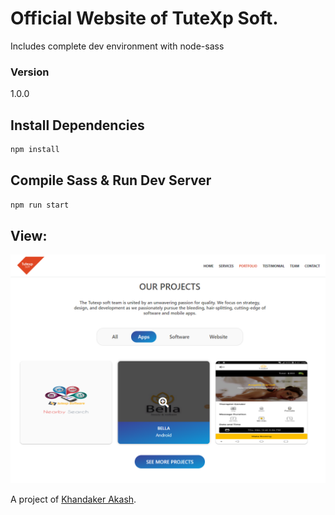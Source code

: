 # Official Website of TuteXp Soft.

Includes complete dev environment with node-sass

### Version

1.0.0

## Install Dependencies

```bash
npm install
```

## Compile Sass & Run Dev Server

```bash
npm run start
```

## View:

![alt text](img/demo.png)

A project of [Khandaker Akash](http://khandakerakash.xyz/).
